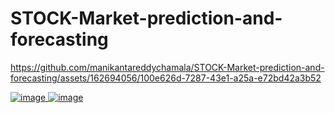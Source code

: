 # STOCK-Market-prediction-and-forecasting
https://github.com/manikantareddychamala/STOCK-Market-prediction-and-forecasting/assets/162694056/100e626d-7287-43e1-a25a-e72bd42a3b52



[
![image](https://github.com/manikantareddychamala/STOCK-Market-prediction-and-forecasting/assets/162694056/4ac4d2c6-6cca-47d4-9708-0e895907b1c3)
](url)               [![image](https://github.com/manikantareddychamala/STOCK-Market-prediction-and-forecasting/assets/162694056/adc58b23-641c-4200-8f17-c9858908d1b0)
](url)

